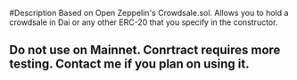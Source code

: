 #Description 
Based on Open Zeppelin's Crowdsale.sol. Allows you to hold a crowdsale in Dai or any other ERC-20 that you specify in the constructor. 

## Do not use on Mainnet. Conrtract requires more testing. Contact me if you plan on using it. 
